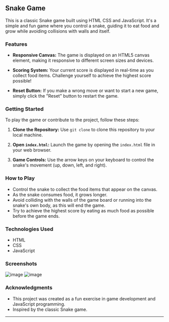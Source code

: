 
## Snake Game

This is a classic Snake game built using HTML CSS and JavaScript. It's a simple and fun game where you control a snake, guiding it to eat food and grow while avoiding collisions with walls and itself.

### Features

- **Responsive Canvas:** The game is displayed on an HTML5 canvas element, making it responsive to different screen sizes and devices.

- **Scoring System:** Your current score is displayed in real-time as you collect food items. Challenge yourself to achieve the highest score possible!

- **Reset Button:** If you make a wrong move or want to start a new game, simply click the "Reset" button to restart the game.

### Getting Started

To play the game or contribute to the project, follow these steps:

1. **Clone the Repository:** Use `git clone` to clone this repository to your local machine.

2. **Open `index.html`:** Launch the game by opening the `index.html` file in your web browser.

3. **Game Controls:** Use the arrow keys on your keyboard to control the snake's movement (up, down, left, and right).

### How to Play

- Control the snake to collect the food items that appear on the canvas.
- As the snake consumes food, it grows longer.
- Avoid colliding with the walls of the game board or running into the snake's own body, as this will end the game.
- Try to achieve the highest score by eating as much food as possible before the game ends.

### Technologies Used

- HTML
- CSS
- JavaScript

### Screenshots
![image](https://github.com/Niltiwari7/snake-game/assets/93751356/ed7a8267-69ac-434a-a502-821ba06d9bb8)
![image](https://github.com/Niltiwari7/snake-game/assets/93751356/eed93481-0b87-4823-9faf-6d50adc9aef2)


### Acknowledgments

- This project was created as a fun exercise in game development and JavaScript programming.
- Inspired by the classic Snake game.

---

 
